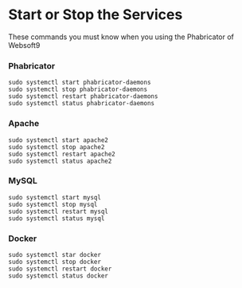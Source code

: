# Start or Stop the Services

These commands you must know when you using the Phabricator of Websoft9

### Phabricator

```shell
sudo systemctl start phabricator-daemons
sudo systemctl stop phabricator-daemons
sudo systemctl restart phabricator-daemons
sudo systemctl status phabricator-daemons
```

### Apache

```shell
sudo systemctl start apache2
sudo systemctl stop apache2
sudo systemctl restart apache2
sudo systemctl status apache2
```

### MySQL

```shell
sudo systemctl start mysql
sudo systemctl stop mysql
sudo systemctl restart mysql
sudo systemctl status mysql
```

### Docker
```shell
sudo systemctl star docker
sudo systemctl stop docker
sudo systemctl restart docker
sudo systemctl status docker
```